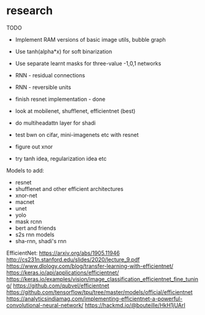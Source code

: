 # research

TODO
* Implement RAM versions of basic image utils, bubble graph
* Use tanh(alpha*x) for soft binarization
* Use separate learnt masks for three-value -1,0,1 networks
* RNN - residual connections
* RNN - reversible units

* finish resnet implementation - done
* look at mobilenet, shufflenet, efficientnet (best)
* do multiheadattn layer for shadi
* test bwn on cifar, mini-imagenets etc with resnet
* figure out xnor
* try tanh idea, regularization idea etc

Models to add:
* resnet
* shufflenet and other efficient architectures
* xnor-net
* macnet
* unet
* yolo
* mask rcnn
* bert and friends
* s2s rnn models
* sha-rnn, shadi's rnn

EfficientNet:
https://arxiv.org/abs/1905.11946
http://cs231n.stanford.edu/slides/2020/lecture_9.pdf
https://www.dlology.com/blog/transfer-learning-with-efficientnet/
https://keras.io/api/applications/efficientnet/
https://keras.io/examples/vision/image_classification_efficientnet_fine_tuning/
https://github.com/qubvel/efficientnet
https://github.com/tensorflow/tpu/tree/master/models/official/efficientnet
https://analyticsindiamag.com/implementing-efficientnet-a-powerful-convolutional-neural-network/
https://hackmd.io/@bouteille/HkH1jUArI
